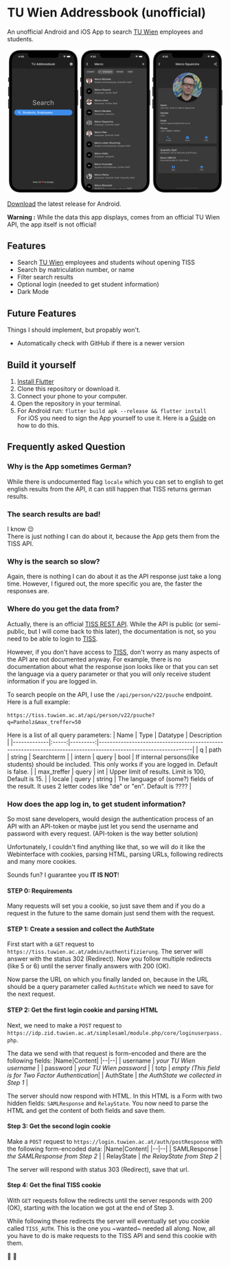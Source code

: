 # TU Wien Addressbook (unofficial)

An unofficial Android and iOS App to search [TU Wien](https://www.tuwien.at/en/) employees and students.

![Screenshot](screenshot.png)

[Download](https://github.com/flofriday/TU_Wien_Addressbook/releases/latest) the latest release for Android.

**Warning :** While the data this app displays, comes from an official TU Wien
API, the app itself is not official!

## Features

- Search [TU Wien](https://www.tuwien.at/en/) employees and students wihout opening TISS
- Search by matriculation number, or name
- Filter search results
- Optional login (needed to get student information)
- Dark Mode

## Future Features

Things I should implement, but propably won't.

- Automatically check with GitHub if there is a newer version

## Build it yourself

1. [Install Flutter](https://flutter.dev/docs/get-started/install)
2. Clone this repository or download it.
3. Connect your phone to your computer.
4. Open the repository in your terminal.
5. For Android run: `flutter build apk --release && flutter install`<br>
   For iOS you need to sign the App yourself to use it. Here is a
   [Guide](https://medium.com/front-end-weekly/how-to-test-your-flutter-ios-app-on-your-ios-device-75924bfd75a8)
   on how to do this.

## Frequently asked Question

### Why is the App sometimes German?

While there is undocumented flag `locale` which you can set to english to get
english results from the API, it can still happen that TISS returns german
results.

### The search results are bad!

I know :pensive:<br>
There is just nothing I can do about it, because the App gets them from the TISS
API.

### Why is the search so slow?

Again, there is nothing I can do about it as the API response just take a long
time. However, I figured out, the more specific you are, the faster the
responses are.

### Where do you get the data from?

Actually, there is an official
[TISS REST API](https://tiss.tuwien.ac.at/api/dokumentation). While the API is
public (or semi-public, but I will come back to this later), the documentation
is not, so you need to be able to login to [TISS](https://tiss.tuwien.ac.at/).

However, if you don't have access to [TISS](https://tiss.tuwien.ac.at/), don't worry as
many aspects of the API are not documented anyway. For example, there is no
documentation about what the response json looks like or that you can set
the language via a query parameter or that you will only receive student
information if you are logged in.

To search people on the API, I use the `/api/person/v22/psuche` endpoint.
Here is a full example:

```
https://tiss.tuwien.ac.at/api/person/v22/psuche?q=Panholz&max_treffer=50
```

Here is a list of all query parameters:
| Name | Type | Datatype | Description |
|-------------|:-----:|---------:|----------------------------------------------------------------------------------------------------------------|
| q | path | string | Searchterm |
| intern | query | bool | If internal persons(like students) should be included. This only works if you are logged in. Default is false. |
| max_treffer | query | int | Upper limit of results. Limit is 100, Default is 15. |
| locale | query | string | The language of (some?) fields of the result. It uses 2 letter codes like "de" or "en". Default is ???? |

### How does the app log in, to get student information?

So most sane developers, would design the authentication process of an API with an
API-token or maybe just let you send the username and password with every
request. (API-token is the way better solution)

Unfortunately, I couldn't find anything like that, so we will do it like the
Webinterface with cookies, parsing HTML, parsing URLs, following redirects and
many more cookies.

Sounds fun? I guarantee you **IT IS NOT**!

#### STEP 0: Requirements

Many requests will set you a cookie, so just save them and if you do a request
in the future to the same domain just send them with the request.

#### STEP 1: Create a session and collect the AuthState

First start with a `GET` request to
`https://tiss.tuwien.ac.at/admin/authentifizierung`. The server will answer with
the status 302 (Redirect). Now you follow multiple redirects (like 5 or 6)
until the server finally answers with 200 (OK).

Now parse the URL on which you finally landed on, because in the URL should be
a query parameter called `AuthState` which we need to save for the next request.

#### STEP 2: Get the first login cookie and parsing HTML

Next, we need to make a `POST` request to
`https://idp.zid.tuwien.ac.at/simplesaml/module.php/core/loginuserpass.php`.

The data we send with that request is form-encoded and there are the following
fields:
|Name|Content|
|--|--|
| username | _your TU Wien username_ |
| password | _your TU Wien password_ |
| totp | _empty (This field is for Two Factor Authentication_|
| AuthState | _the AuthState we collected in Step 1_ |

The server should now respond with HTML. In this HTML is a Form with two hidden
fields: `SAMLResponse` and `RelayState`. You now need to parse the HTML and get
the content of both fields and save them.

#### Step 3: Get the second login cookie

Make a `POST` request to `https://login.tuwien.ac.at/auth/postResponse` with
the following form-encoded data:
|Name|Content|
|--|--|
| SAMLResponse | _the SAMLResponse from Step 2_ |
| RelayState | _the RelayState from Step 2_ |

The server will respond with status 303 (Redirect), save that url.

#### Step 4: Get the final TISS cookie

With `GET` requests follow the redirects until the server responds with
200 (OK), starting with the location we got at the end of Step 3.

While following these redirects the server will eventually set you cookie called
`TISS_AUTH`. This is the one you ~wanted~ needed all along. Now, all you have
to do is make requests to the TISS API and send this cookie with them.

🥳 🎉
